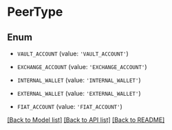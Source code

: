 # PeerType


## Enum

* `VAULT_ACCOUNT` (value: `'VAULT_ACCOUNT'`)

* `EXCHANGE_ACCOUNT` (value: `'EXCHANGE_ACCOUNT'`)

* `INTERNAL_WALLET` (value: `'INTERNAL_WALLET'`)

* `EXTERNAL_WALLET` (value: `'EXTERNAL_WALLET'`)

* `FIAT_ACCOUNT` (value: `'FIAT_ACCOUNT'`)

[[Back to Model list]](../README.md#documentation-for-models) [[Back to API list]](../README.md#documentation-for-api-endpoints) [[Back to README]](../README.md)


